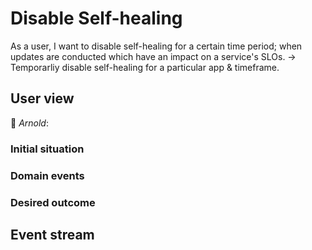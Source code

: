# Disable Self-healing

As a user, I want to disable self-healing for a certain time period; when updates are conducted which have an impact on a service's SLOs. -> Temporarliy disable self-healing for a particular app & timeframe. 

## User view

:man: *Arnold*: 

### Initial situation

### Domain events


### Desired outcome

## Event stream

